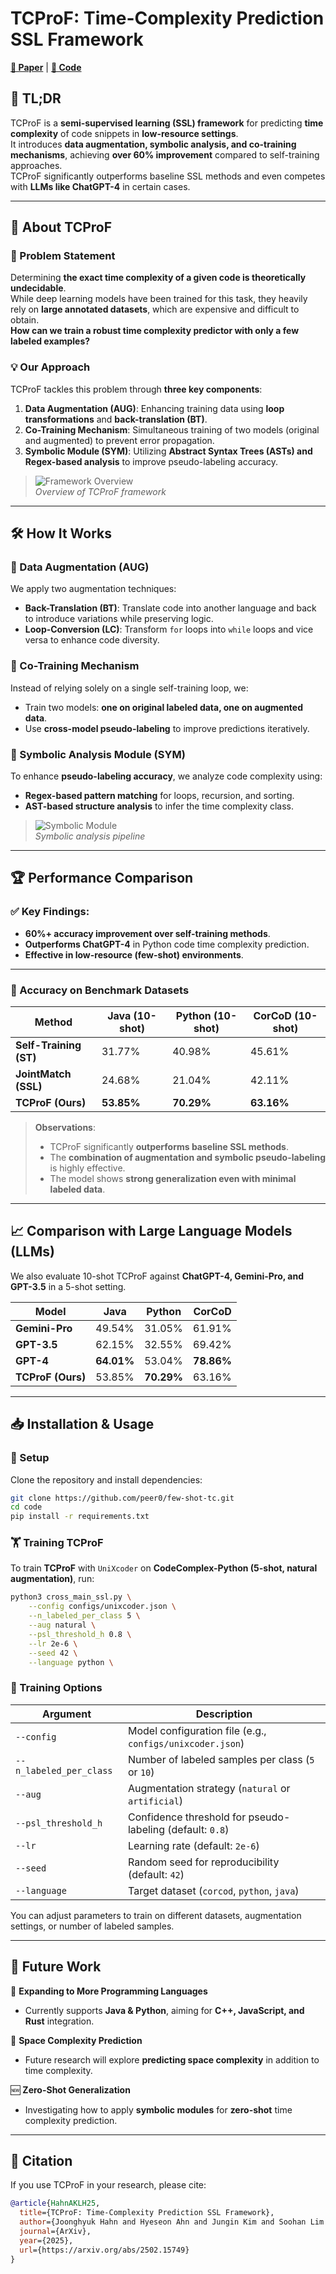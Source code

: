 
# TCProF: Time-Complexity Prediction SSL Framework  
[**📖 Paper**](https://arxiv.org/abs/2502.15749) | [**💾 Code**](https://github.com/peer0/few-shot-tc.git)  

## 🚀 TL;DR  

TCProF is a **semi-supervised learning (SSL) framework** for predicting **time complexity** of code snippets in **low-resource settings**.  
It introduces **data augmentation, symbolic analysis, and co-training mechanisms**, achieving **over 60% improvement** compared to self-training approaches.  
TCProF significantly outperforms baseline SSL methods and even competes with **LLMs like ChatGPT-4** in certain cases.

---

## 📌 About TCProF

### 🧐 Problem Statement  
Determining **the exact time complexity of a given code is theoretically undecidable**.  
While deep learning models have been trained for this task, they heavily rely on **large annotated datasets**, which are expensive and difficult to obtain.  
**How can we train a robust time complexity predictor with only a few labeled examples?**

### 💡 Our Approach  
TCProF tackles this problem through **three key components**:
1. **Data Augmentation (AUG)**: Enhancing training data using **loop transformations** and **back-translation (BT)**.
2. **Co-Training Mechanism**: Simultaneous training of two models (original and augmented) to prevent error propagation.
3. **Symbolic Module (SYM)**: Utilizing **Abstract Syntax Trees (ASTs) and Regex-based analysis** to improve pseudo-labeling accuracy.

> ![Framework Overview](figures/overview.png)  
> _Overview of TCProF framework_

---

## 🛠 How It Works

### 🔹 Data Augmentation (AUG)  
We apply two augmentation techniques:
- **Back-Translation (BT)**: Translate code into another language and back to introduce variations while preserving logic.
- **Loop-Conversion (LC)**: Transform `for` loops into `while` loops and vice versa to enhance code diversity.

### 🔹 Co-Training Mechanism  
Instead of relying solely on a single self-training loop, we:
- Train two models: **one on original labeled data, one on augmented data**.
- Use **cross-model pseudo-labeling** to improve predictions iteratively.


### 🔹 Symbolic Analysis Module (SYM)  
To enhance **pseudo-labeling accuracy**, we analyze code complexity using:
- **Regex-based pattern matching** for loops, recursion, and sorting.
- **AST-based structure analysis** to infer the time complexity class.

> ![Symbolic Module](figures/symbolic_proc.png)  
> _Symbolic analysis pipeline_

---

## 🏆 Performance Comparison  

### ✅ Key Findings:
- **60%+ accuracy improvement over self-training methods**.
- **Outperforms ChatGPT-4** in Python code time complexity prediction.
- **Effective in low-resource (few-shot) environments**.

---

### 📌 Accuracy on Benchmark Datasets  

| Method | Java (10-shot) | Python (10-shot) | CorCoD (10-shot) |
|--------|----------------|------------------|------------------|
| **Self-Training (ST)** | 31.77% | 40.98% | 45.61% |
| **JointMatch (SSL)** | 24.68% | 21.04% | 42.11% |
| **TCProF (Ours)** | **53.85%** | **70.29%** | **63.16%** |

> **Observations**:
> - TCProF significantly **outperforms baseline SSL methods**.
> - The **combination of augmentation and symbolic pseudo-labeling** is highly effective.
> - The model shows **strong generalization even with minimal labeled data**.

---

## 📈 Comparison with Large Language Models (LLMs)  

We also evaluate 10-shot TCProF against **ChatGPT-4, Gemini-Pro, and GPT-3.5** in a 5-shot setting.

| Model | Java | Python | CorCoD |
|-------|------|--------|--------|
| **Gemini-Pro** | 49.54% | 31.05% | 61.91% |
| **GPT-3.5** | 62.15% | 32.55% | 69.42% |
| **GPT-4** | **64.01%** | 53.04% | **78.86%** |
| **TCProF (Ours)** | 53.85% | **70.29%** | 63.16% |


---

## 📥 Installation & Usage  

### 🔧 Setup  
Clone the repository and install dependencies:
```bash
git clone https://github.com/peer0/few-shot-tc.git
cd code
pip install -r requirements.txt
```


### 🏋️ Training TCProF  

To train **TCProF** with `UniXcoder` on **CodeComplex-Python (5-shot, natural augmentation)**, run:

```bash
python3 cross_main_ssl.py \
    --config configs/unixcoder.json \
    --n_labeled_per_class 5 \
    --aug natural \
    --psl_threshold_h 0.8 \
    --lr 2e-6 \
    --seed 42 \
    --language python \
```

### 🔹 Training Options  

| Argument | Description |
|----------|-------------|
| `--config` | Model configuration file (e.g., `configs/unixcoder.json`) |
| `--n_labeled_per_class` | Number of labeled samples per class (`5` or `10`) |
| `--aug` | Augmentation strategy (`natural` or `artificial`) |
| `--psl_threshold_h` | Confidence threshold for pseudo-labeling (default: `0.8`) |
| `--lr` | Learning rate (default: `2e-6`) |
| `--seed` | Random seed for reproducibility (default: `42`) |
| `--language` | Target dataset (`corcod`, `python`, `java`) |

You can adjust parameters to train on different datasets, augmentation settings, or number of labeled samples.


---

## 🔬 Future Work  

🚀 **Expanding to More Programming Languages**  
- Currently supports **Java & Python**, aiming for **C++, JavaScript, and Rust** integration.

🧠 **Space Complexity Prediction**  
- Future research will explore **predicting space complexity** in addition to time complexity.

🆕 **Zero-Shot Generalization**  
- Investigating how to apply **symbolic modules** for **zero-shot** time complexity prediction.

---

## 🔗 Citation  

If you use TCProF in your research, please cite:

```bibtex
@article{HahnAKLH25,
  title={TCProF: Time-Complexity Prediction SSL Framework},
  author={Joonghyuk Hahn and Hyeseon Ahn and Jungin Kim and Soohan Lim and Yo-Sub Han},
  journal={ArXiv},
  year={2025},
  url={https://arxiv.org/abs/2502.15749}
}
```
